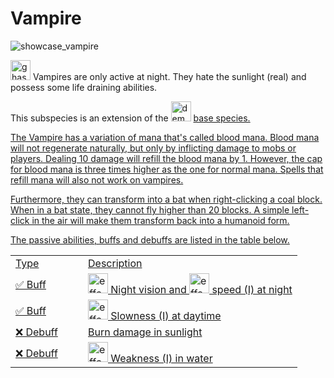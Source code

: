 # Vampire

<img src="showcase_vampire.png" alt="showcase_vampire" title="Vampire Showcase"/>

<img src="item_ghast_tear.png" alt="ghast_tear" width="32" style="inline" title="Ghast Tear"/> Vampires are only active at night. They hate the sunlight (real) and possess some life draining abilities.

<tip>This subspecies is an extension of the <img src="item_fire_charge.png" alt="demon_icon" width="32" style="inline" title="Demon Icon"/> <a href="Demon.md"/> base species.</tip>

<chapter title="Key Ability">

The Vampire has a variation of mana that's called blood mana. Blood mana will not regenerate naturally, but only by inflicting damage to mobs or players. Dealing 10 damage will refill the blood mana by 1. However, the cap for blood mana is three times higher as the one for normal mana. Spells that refill mana will also not work on vampires.

Furthermore, they can transform into a bat when right-clicking a coal block. When in a bat state, they cannot fly higher than 20 blocks. A simple left-click in the air will make them transform back into a humanoid form.

</chapter>

<chapter title="Passive Abilities">

The passive abilities, buffs and debuffs are listed in the table below.

<table>
    <tr>
        <td width="100">Type</td>
        <td>Description</td>
    </tr>
    <tr>
        <td>✅ Buff</td>
        <td><img src="effect_night_vision.png" alt="effect_night_vision" width="32" style="inline" title="Night vision"/> Night vision and <img src="effect_speed.png" alt="effect_speed" width="32" style="inline" title="Speed"/> speed (I) at night</td>
    </tr>
    <tr>
        <td>✅ Buff</td>
        <td><img src="effect_slowness.png" alt="effect_slowness" width="32" style="inline" title="Slowness"/> Slowness (I) at daytime</td>
    </tr>
    <tr>
        <td>❌ Debuff</td>
        <td>Burn damage in sunlight</td>
    </tr>
    <tr>
        <td>❌ Debuff</td>
        <td><img src="effect_weakness.png" alt="effect_weakness" width="32" style="inline" title="Weakness"/> Weakness (I) in water</td>
    </tr>
</table>

</chapter>